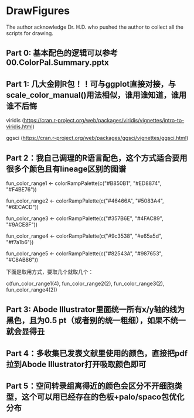 # DrawFigures
The author acknowledge Dr. H.D. who pushed the author to collect all the scripts for drawing.

## Part 0: 基本配色的逻辑可以参考00.ColorPal.Summary.pptx

## Part 1: 几大金刚R包！！可与ggplot直接对接，与scale_color_manual()用法相似，谁用谁知道，谁用谁不后悔

viridis (https://cran.r-project.org/web/packages/viridis/vignettes/intro-to-viridis.html)

ggsci (https://cran.r-project.org/web/packages/ggsci/vignettes/ggsci.html)

## Part 2：我自己调理的R语言配色，这个方式适合要用很多个颜色且有lineage区别的图谱

fun_color_range1 <- colorRampPalette(c("#B850B1", "#ED8874", "#F4BE76"))

fun_color_range2 <- colorRampPalette(c("#46466A", "#5083A4", "#6ECACD"))

fun_color_range3 <- colorRampPalette(c("#357B6E", "#4FAC89", "#9ACE8F"))

fun_color_range4 <- colorRampPalette(c("#9c3538", "#e65a5d", "#f7a1b6"))

fun_color_range5 <- colorRampPalette(c("#82543A", "#987653", "#C8AB86"))

下面是取用方式，要取几个就取几个：

c(fun_color_range1(4), fun_color_range2(2), fun_color_range3(2), fun_color_range4(2))

## Part 3: Abode Illustrator里面统一所有x/y轴的线为黑色，且为0.5 pt（或者别的统一粗细），如果不统一就会显得丑

## Part 4：多收集已发表文献里使用的颜色，直接把pdf拉到Abode Illustrator打开吸取颜色即可

## Part 5：空间转录组离得近的颜色会区分不开细胞类型，这个可以用已经存在的色板+palo/spaco包优化分布
